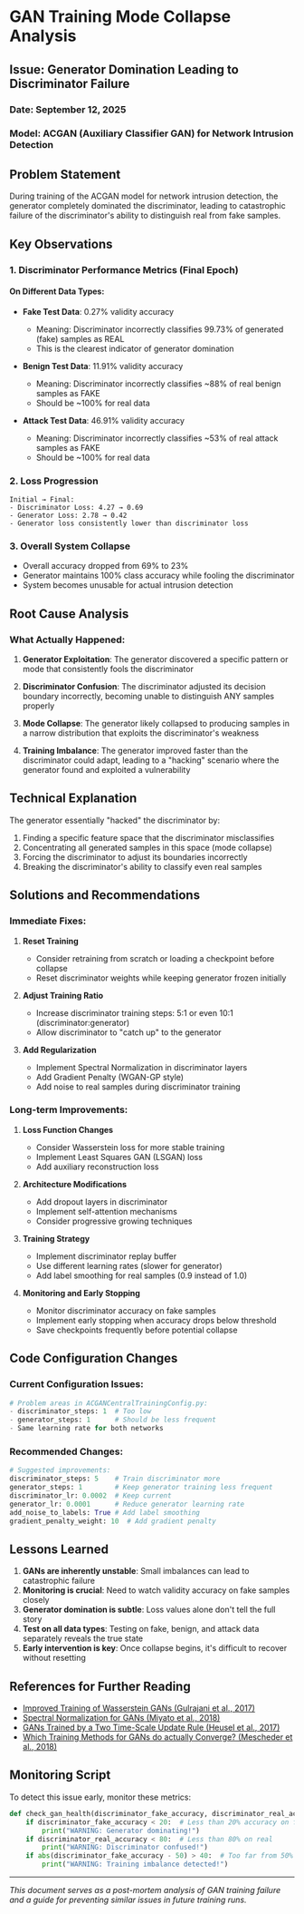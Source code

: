 # GAN Training Mode Collapse Analysis

## Issue: Generator Domination Leading to Discriminator Failure

### Date: September 12, 2025
### Model: ACGAN (Auxiliary Classifier GAN) for Network Intrusion Detection

## Problem Statement

During training of the ACGAN model for network intrusion detection, the generator completely dominated the discriminator, leading to catastrophic failure of the discriminator's ability to distinguish real from fake samples.

## Key Observations

### 1. Discriminator Performance Metrics (Final Epoch)

#### On Different Data Types:
- **Fake Test Data**: 0.27% validity accuracy 
  - Meaning: Discriminator incorrectly classifies 99.73% of generated (fake) samples as REAL
  - This is the clearest indicator of generator domination

- **Benign Test Data**: 11.91% validity accuracy
  - Meaning: Discriminator incorrectly classifies ~88% of real benign samples as FAKE
  - Should be ~100% for real data

- **Attack Test Data**: 46.91% validity accuracy
  - Meaning: Discriminator incorrectly classifies ~53% of real attack samples as FAKE
  - Should be ~100% for real data

### 2. Loss Progression

```
Initial → Final:
- Discriminator Loss: 4.27 → 0.69
- Generator Loss: 2.78 → 0.42
- Generator loss consistently lower than discriminator loss
```

### 3. Overall System Collapse

- Overall accuracy dropped from 69% to 23%
- Generator maintains 100% class accuracy while fooling the discriminator
- System becomes unusable for actual intrusion detection

## Root Cause Analysis

### What Actually Happened:

1. **Generator Exploitation**: The generator discovered a specific pattern or mode that consistently fools the discriminator

2. **Discriminator Confusion**: The discriminator adjusted its decision boundary incorrectly, becoming unable to distinguish ANY samples properly

3. **Mode Collapse**: The generator likely collapsed to producing samples in a narrow distribution that exploits the discriminator's weakness

4. **Training Imbalance**: The generator improved faster than the discriminator could adapt, leading to a "hacking" scenario where the generator found and exploited a vulnerability

## Technical Explanation

The generator essentially "hacked" the discriminator by:
1. Finding a specific feature space that the discriminator misclassifies
2. Concentrating all generated samples in this space (mode collapse)
3. Forcing the discriminator to adjust its boundaries incorrectly
4. Breaking the discriminator's ability to classify even real samples

## Solutions and Recommendations

### Immediate Fixes:

1. **Reset Training**
   - Consider retraining from scratch or loading a checkpoint before collapse
   - Reset discriminator weights while keeping generator frozen initially

2. **Adjust Training Ratio**
   - Increase discriminator training steps: 5:1 or even 10:1 (discriminator:generator)
   - Allow discriminator to "catch up" to the generator

3. **Add Regularization**
   - Implement Spectral Normalization in discriminator layers
   - Add Gradient Penalty (WGAN-GP style)
   - Add noise to real samples during discriminator training

### Long-term Improvements:

1. **Loss Function Changes**
   - Consider Wasserstein loss for more stable training
   - Implement Least Squares GAN (LSGAN) loss
   - Add auxiliary reconstruction loss

2. **Architecture Modifications**
   - Add dropout layers in discriminator
   - Implement self-attention mechanisms
   - Consider progressive growing techniques

3. **Training Strategy**
   - Implement discriminator replay buffer
   - Use different learning rates (slower for generator)
   - Add label smoothing for real samples (0.9 instead of 1.0)

4. **Monitoring and Early Stopping**
   - Monitor discriminator accuracy on fake samples
   - Implement early stopping when accuracy drops below threshold
   - Save checkpoints frequently before potential collapse

## Code Configuration Changes

### Current Configuration Issues:
```python
# Problem areas in ACGANCentralTrainingConfig.py:
- discriminator_steps: 1  # Too low
- generator_steps: 1      # Should be less frequent
- Same learning rate for both networks
```

### Recommended Changes:
```python
# Suggested improvements:
discriminator_steps: 5    # Train discriminator more
generator_steps: 1        # Keep generator training less frequent
discriminator_lr: 0.0002  # Keep current
generator_lr: 0.0001      # Reduce generator learning rate
add_noise_to_labels: True # Add label smoothing
gradient_penalty_weight: 10  # Add gradient penalty
```

## Lessons Learned

1. **GANs are inherently unstable**: Small imbalances can lead to catastrophic failure
2. **Monitoring is crucial**: Need to watch validity accuracy on fake samples closely
3. **Generator domination is subtle**: Loss values alone don't tell the full story
4. **Test on all data types**: Testing on fake, benign, and attack data separately reveals the true state
5. **Early intervention is key**: Once collapse begins, it's difficult to recover without resetting

## References for Further Reading

- [Improved Training of Wasserstein GANs (Gulrajani et al., 2017)](https://arxiv.org/abs/1704.00028)
- [Spectral Normalization for GANs (Miyato et al., 2018)](https://arxiv.org/abs/1802.05957)
- [GANs Trained by a Two Time-Scale Update Rule (Heusel et al., 2017)](https://arxiv.org/abs/1706.08500)
- [Which Training Methods for GANs do actually Converge? (Mescheder et al., 2018)](https://arxiv.org/abs/1801.04406)

## Monitoring Script

To detect this issue early, monitor these metrics:
```python
def check_gan_health(discriminator_fake_accuracy, discriminator_real_accuracy):
    if discriminator_fake_accuracy < 20:  # Less than 20% accuracy on fake
        print("WARNING: Generator dominating!")
    if discriminator_real_accuracy < 80:  # Less than 80% on real
        print("WARNING: Discriminator confused!")
    if abs(discriminator_fake_accuracy - 50) > 40:  # Too far from 50%
        print("WARNING: Training imbalance detected!")
```

---

*This document serves as a post-mortem analysis of GAN training failure and a guide for preventing similar issues in future training runs.*